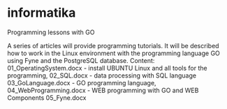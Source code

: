 # informatika
Programming lessons with GO

A series of articles will provide programming tutorials. It will be described how to work in the Linux environment with the programming language GO using Fyne and the PostgreSQL database. Content:
    01_OperatingSystem.docx - install UBUNTU Linux and all tools for the programming,
	02_SQL.docx - data processing with SQL language
	03_GoLanguage.docx - GO programming language,
	04_WebProgramming.docx - WEB programming with GO and WEB Components
	05_Fyne.docx
	